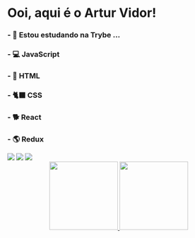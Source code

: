 <h1>Ooi, aqui é o Artur Vidor!</h1>

<h3>- 🌱 Estou estudando na Trybe ...</h3>
<h3>- 💻 JavaScript</h3>
<h3>- 🎸 HTML</h3>
<h3>- 🐈‍⬛ CSS</h3>
<h3>- 🐕 React</h3>
<h3>- 🌎 Redux</h3>
<img src="https://user-images.githubusercontent.com/90942386/187542014-c4f6c276-802e-4bd8-93c8-2d679a21f348.png" />
<img src="https://www.pikpng.com/pngl/m/597-5977109_html5-logo-png.png" />
<img src="https://user-images.githubusercontent.com/90942386/187542014-c4f6c276-802e-4bd8-93c8-2d679a21f348.png" />

<div align="center">
  <a href="https://github.com/vidorartur">
  <img height="155em" src="https://github-readme-stats.vercel.app/api?username=vidorartur&theme=dark&show_icons=true"/>
  <img height="155em" src="https://github-readme-stats.vercel.app/api/top-langs/?username=vidorartur&layout=compact&langs_count=7&theme=dark"/>
</div>
